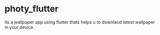 # photy_flutter
its a wallpaper app using flutter thats helps u to downlaod latest wallpaper in your device.
